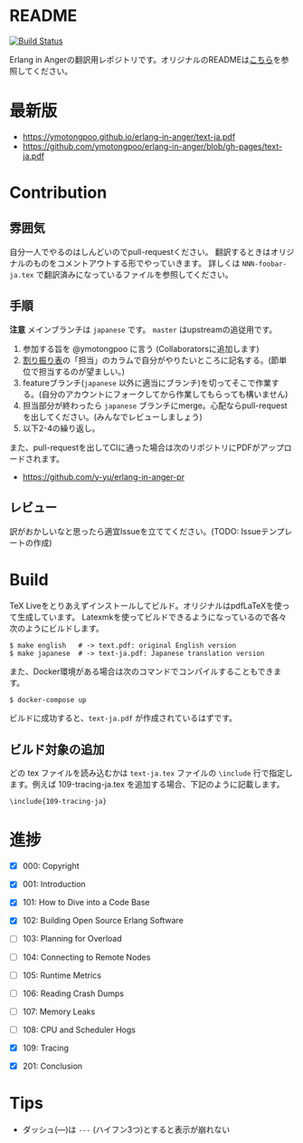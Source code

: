 # README
[![Build Status](https://travis-ci.org/ymotongpoo/erlang-in-anger.svg?branch=japanese)](https://travis-ci.org/ymotongpoo/erlang-in-anger)

Erlang in Angerの翻訳用レポジトリです。オリジナルのREADMEは[こちら](./README.en.md)を参照してください。

# 最新版
* https://ymotongpoo.github.io/erlang-in-anger/text-ja.pdf
* https://github.com/ymotongpoo/erlang-in-anger/blob/gh-pages/text-ja.pdf

# Contribution
## 雰囲気
自分一人でやるのはしんどいのでpull-requestください。
翻訳するときはオリジナルのものをコメントアウトする形でやっていきます。
詳しくは `NNN-foobar-ja.tex` で翻訳済みになっているファイルを参照してください。

## 手順
**注意** メインブランチは `japanese` です。 `master` はupstreamの追従用です。

1. 参加する旨を @ymotongpoo に言う (Collaboratorsに追加します)
2. [割り振り表](https://docs.google.com/spreadsheets/d/1jsGGbftXZmtHGe8J7nKy-xAsFErWUpHksGEn2Oolwvw/edit?usp=sharing)の「担当」のカラムで自分がやりたいところに記名する。(節単位で担当するのが望ましい。)
3. featureブランチ(`japanese` 以外に適当にブランチ)を切ってそこで作業する。(自分のアカウントにフォークしてから作業してもらっても構いません)
4. 担当部分が終わったら `japanese` ブランチにmerge。心配ならpull-requestを出してください。(みんなでレビューしましょう)
5. 以下2-4の繰り返し。

また、pull-requestを出してCIに通った場合は次のリポジトリにPDFがアップロードされます。

- https://github.com/y-yu/erlang-in-anger-pr

## レビュー
訳がおかしいなと思ったら適宜Issueを立ててください。(TODO: Issueテンプレートの作成)

# Build
TeX Liveをとりあえずインストールしてビルド。オリジナルはpdfLaTeXを使って生成しています。
Latexmkを使ってビルドできるようになっているので各々次のようにビルドします。

```console
$ make english   # -> text.pdf: original English version
$ make japanese  # -> text-ja.pdf: Japanese translation version
```

また、Docker環境がある場合は次のコマンドでコンパイルすることもできます。

```console
$ docker-compose up
```

ビルドに成功すると、`text-ja.pdf` が作成されているはずです。

## ビルド対象の追加

どの tex ファイルを読み込むかは `text-ja.tex` ファイルの `\include` 行で指定します。例えば 109-tracing-ja.tex を追加する場合、下記のように記載します。

```
\include{109-tracing-ja}
```


# 進捗
- [x] 000: Copyright
- [x] 001: Introduction
- [x] 101: How to Dive into a Code Base
- [x] 102: Building Open Source Erlang Software
- [ ] 103: Planning for Overload
- [ ] 104: Connecting to Remote Nodes
- [ ] 105: Runtime Metrics
- [ ] 106: Reading Crash Dumps
- [ ] 107: Memory Leaks
- [ ] 108: CPU and Scheduler Hogs
- [x] 109: Tracing
- [x] 201: Conclusion


# Tips
* ダッシュ(―)は `---` (ハイフン3つ)とすると表示が崩れない
